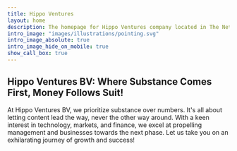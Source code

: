 ```yaml
---
title: Hippo Ventures
layout: home
description: The homepage for Hippo Ventures company located in The Netherlands. 
intro_image: "images/illustrations/pointing.svg"
intro_image_absolute: true
intro_image_hide_on_mobile: true
show_call_box: true
---
```


## Hippo Ventures BV: Where Substance Comes First, Money Follows Suit!

At Hippo Ventures BV, we prioritize substance over numbers. It's all about letting content lead the way, never the other way around. With a keen interest in technology, markets, and finance, we excel at propelling management and businesses towards the next phase. Let us take you on an exhilarating journey of growth and success!